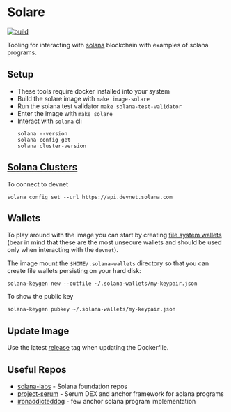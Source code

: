 # Solare

[![build](https://github.com/quantmind/solare/actions/workflows/build.yml/badge.svg)](https://github.com/quantmind/solare/actions/workflows/build.yml)

Tooling for interacting with [solana](https://solana.com/) blockchain with examples of solana programs.


## Setup

* These tools require docker installed into your system
* Build the solare image with `make image-solare`
* Run the solana test validator `make solana-test-validator`
* Enter the image with `make solare`
* Interact with `solana` cli
  ```
  solana --version
  solana config get
  solana cluster-version
  ```

## [Solana Clusters](https://docs.solana.com/clusters)

To connect to devnet
```
solana config set --url https://api.devnet.solana.com
```

## Wallets

To play around with the image you can start by creating [file system wallets](https://docs.solana.com/wallet-guide/file-system-wallet) (bear in mind that these are the most unsecure wallets and should be used only when interacting with the `devnet`).

The image mount the `$HOME/.solana-wallets` directory so that you can create file wallets persisting on your hard disk:

```
solana-keygen new --outfile ~/.solana-wallets/my-keypair.json
```

To show the public key
```
solana-keygen pubkey ~/.solana-wallets/my-keypair.json
```

## Update Image

Use the latest [release](https://github.com/solana-labs/solana/releases/latest) tag when updating the Dockerfile.

## Useful Repos

* [solana-labs](https://github.com/solana-labs) - Solana foundation repos
* [project-serum](https://github.com/project-serum) - Serum DEX and anchor framework for aolana programs
* [ironaddicteddog](https://github.com/ironaddicteddog) - few anchor solana program implementation
